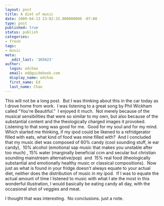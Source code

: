 ```yaml
---
layout: post
title: A diet of music
date: 2009-04-13 23:02:33.000000000 -07:00
type: post
published: true
status: publish
categories:
- fresh
tags:
- music
meta:
  _edit_last: '165623'
author:
  login: edchao
  email: ed@guidebook.com
  display_name: edchao
  first_name: Ed
  last_name: Chao
---
```

<p>This will not be a long post.  But I was thinking about this in the car today as I drove home from work.  I was listening to a great song by Phil Wickham called "You're Beautiful."  I enjoyed it much.  Not merely because of the musical sensibilities that were so similar to my own, but also because of the substantial content and the theologically charged images it provoked.  Listening to that song was good for me.  Good for my soul and for my mind. Which started me thinking, if my ipod could be likened to a refridgerator filled with eats, what kind of food was mine filled with?  And I concluded that my music diet was composed of 60% candy (cool sounding stuff, ie ear candy),  10% alcohol (emotional sap music that makes you unstable after too much) , 15% water (marginally beneficial ccm and secular but christian sounding mainstream alternative/pop)  and  15% real food (theologically substantial and emotionally healthy music or classical compositions).  Now just as what is found in your fridge doesn't always equate to your actual diet, neither does the distribution of music in my ipod.  If I was to equate the actual amount of time I listened to music with what I ate the most in this wonderful illustration, I would basically be eating candy all day, with the occasional shot of veggies and meat.</p>
<p>I thought that was interesting.  No conclusions. just a note.</p>

